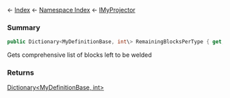 ← [Index](Api-Index) ← [Namespace Index](Namespace-Index) ← [IMyProjector](Sandbox.ModAPI.Ingame.IMyProjector)

### Summary

```csharp
public Dictionary<MyDefinitionBase, int\> RemainingBlocksPerType { get; }
```

Gets comprehensive list of blocks left to be welded

### Returns

[Dictionary<MyDefinitionBase, int\>](https://docs.microsoft.com/en-us/dotnet/api/System.Collections.Generic.Dictionary-2?view=netframework-4.6)

